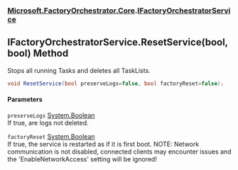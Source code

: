 ### [Microsoft.FactoryOrchestrator.Core](Microsoft_FactoryOrchestrator_Core.md 'Microsoft.FactoryOrchestrator.Core').[IFactoryOrchestratorService](Microsoft_FactoryOrchestrator_Core_IFactoryOrchestratorService.md 'Microsoft.FactoryOrchestrator.Core.IFactoryOrchestratorService')
## IFactoryOrchestratorService.ResetService(bool, bool) Method
Stops all running Tasks and deletes all TaskLists.  
```csharp
void ResetService(bool preserveLogs=false, bool factoryReset=false);
```
#### Parameters
<a name='Microsoft_FactoryOrchestrator_Core_IFactoryOrchestratorService_ResetService(bool_bool)_preserveLogs'></a>
`preserveLogs` [System.Boolean](https://docs.microsoft.com/en-us/dotnet/api/System.Boolean 'System.Boolean')  
If true, are logs not deleted.
  
<a name='Microsoft_FactoryOrchestrator_Core_IFactoryOrchestratorService_ResetService(bool_bool)_factoryReset'></a>
`factoryReset` [System.Boolean](https://docs.microsoft.com/en-us/dotnet/api/System.Boolean 'System.Boolean')  
If true, the service is restarted as if it is first boot. NOTE: Network communication is not disabled, connected clients may encounter issues and the 'EnableNetworkAccess' setting will be ignored! 
  
